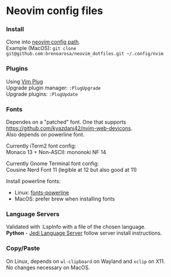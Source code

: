 # Neovim config files

### Install

Clone into [neovim config path](https://stackoverflow.com/a/41419168/6723594).  
Example (MacOS): `git clone git@github.com:brenoarosa/neovim_dotfiles.git ~/.config/nvim`

### Plugins

Using [Vim Plug](https://github.com/junegunn/vim-plug)  
Upgrade plugin manager: `:PlugUpgrade`  
Upgrade plugins: `:PlugUpdate`

### Fonts

Dependes on a "patched" font. One that supports <https://github.com/kyazdani42/nvim-web-devicons>.  
Also depends on powerline font.

Currently iTerm2 font config:  
Monaco 13 + Non-ASCII: mononoki NF 14

Currently Gnome Terminal font config:  
Cousine Nerd Font 11 (legible at 12 but also good at 11)

Install powerline fonts:
- Linux: [fonts-powerline](https://packages.debian.org/sid/fonts-powerline)
- MacOS: prefer brew when installing fonts

### Language Servers

Validated with :LspInfo with a file of the chosen language.  
**Python** - [Jedi Language Server](https://github.com/pappasam/jedi-language-server) follow server install instructions.

### Copy/Paste

On Linux, depends on `wl-clipboard` on Wayland and `xclip` on X11.  
No changes necessary on MacOS.
